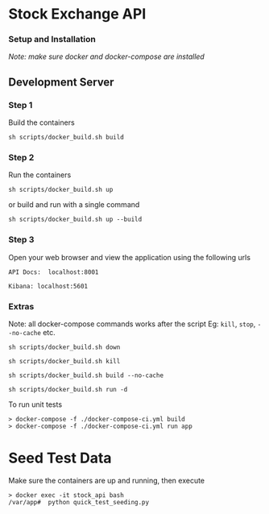 # Stock Exchange API

### Setup and Installation
_Note: make sure docker and docker-compose are installed_

## Development Server

### Step 1
Build the containers
```shell script
sh scripts/docker_build.sh build
```

### Step 2
Run the containers
```shell script
sh scripts/docker_build.sh up
```

or build and run with a single command
```shell script
sh scripts/docker_build.sh up --build
```

### Step 3
Open your web browser and view the application using the following urls
```
API Docs:  localhost:8001

Kibana: localhost:5601
```
### Extras
Note: all docker-compose commands works after the script
Eg: `kill`, `stop`, `--no-cache` etc.
```shell script
sh scripts/docker_build.sh down
```
```shell script
sh scripts/docker_build.sh kill
```
```shell script
sh scripts/docker_build.sh build --no-cache
```
```shell script
sh scripts/docker_build.sh run -d
```

To run unit tests
```shell script
> docker-compose -f ./docker-compose-ci.yml build
> docker-compose -f ./docker-compose-ci.yml run app
```

# Seed Test Data
Make sure the containers are up and running, then execute
```shell script
> docker exec -it stock_api bash
/var/app#  python quick_test_seeding.py 
```